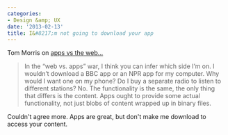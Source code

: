 ```yaml
---
categories:
- Design &amp; UX
date: '2013-02-13'
title: I&#8217;m not going to download your app
---
```


Tom Morris on <a href="http://tommorris.org/posts/8070">apps vs the web...</a>

<blockquote>In the “web vs. apps” war, I think you can infer which side I’m on. I wouldn’t download a BBC app or an NPR app for my computer. Why would I want one on my phone? Do I buy a separate radio to listen to different stations? No. The functionality is the same, the only thing that differs is the content. Apps ought to provide some actual functionality, not just blobs of content wrapped up in binary files.</blockquote>

Couldn't agree more. Apps are great, but don't make me download to access your content.